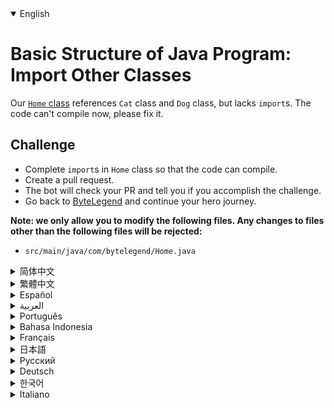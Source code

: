 <details open='true' >
<summary>English</summary>

# Basic Structure of Java Program: Import Other Classes

Our [`Home` class](https://github.com/ByteLegendQuest/java-import-class/blob/main/src/main/java/com/bytelegend/Home.java) references `Cat` class and `Dog` class, but lacks `import`s. The code can't compile now, please fix it.

## Challenge
- Complete `import`s in `Home` class so that the code can compile.
- Create a pull request.
- The bot will check your PR and tell you if you accomplish the challenge.
- Go back to [ByteLegend](https://bytelegend.com) and continue your hero journey.


**Note: we only allow you to modify the following files.
Any changes to files other than the following files will be rejected:**

- `src/main/java/com/bytelegend/Home.java`
</details>

<details >
<summary>简体中文</summary>

# Java程序的基本结构练习：导入其他类

我们的[`Home`](https://github.com/ByteLegendQuest/java-import-class/blob/main/src/main/java/com/bytelegend/Home.java)类引用了`Cat`类和`Dog`类，但是缺少了`import`语句导致编译无法通过。请修复之。

## 挑战
- 请为`Home`类补全`import`语句，使之能够通过编译。
- 你可以使用任意一种方法完成挑战（最好先在自己的本地电脑上测试通过）：
  - 使用下面的网页编辑器。
  - 创建一个GitHub Pull Request。
- 机器人将会检查你的答案，告诉你你是否通过了挑战。
- 回到[字节传说](https://bytelegend.com)，然后继续你的英雄旅程。


**注意：我们只允许您修改以下文件，任何对其他文件的修改都会被拒绝：**

- `src/main/java/com/bytelegend/Home.java`
</details>

<details >
<summary>繁體中文</summary>

<h1>Java程序基本結構：導入其他類</h1><p>我們的<a href="https://github.com/ByteLegendQuest/java-import-class/blob/main/src/main/java/com/bytelegend/Home.java" target="_blank"><code class="notranslate">Home</code>類</a>引用了<code class="notranslate">Cat</code>類和<code class="notranslate">Dog</code>類，但缺少<code class="notranslate">import</code> 。代碼現在無法編譯，請修復它。</p><h2>挑戰</h2><ul><li>在<code class="notranslate">Home</code>類中完成<code class="notranslate">import</code> s 以便代碼可以編譯。</li><li>創建拉取請求。</li><li>機器人將檢查您的 PR 並告訴您是否完成了挑戰。</li><li>回到<a href="https://bytelegend.com" target="_blank">ByteLegend</a> ，繼續你的英雄之旅。</li></ul><p><strong>注意：我們只允許您修改以下文件。對以下文件以外的文件的任何更改都將被拒絕：</strong></p><ul><li> <code class="notranslate">src/main/java/com/bytelegend/Home.java</code></li></ul></details>

<details >
<summary>Español</summary>

<h1>Estructura básica del programa Java: importar otras clases</h1><p> Nuestra <a href="https://github.com/ByteLegendQuest/java-import-class/blob/main/src/main/java/com/bytelegend/Home.java" target="_blank">clase <code class="notranslate">Home</code></a> referencia a la <code class="notranslate">Cat</code> y <code class="notranslate">Dog</code> , pero carece de <code class="notranslate">import</code> s. El código no se puede compilar ahora, corríjalo.</p><h2> Desafío</h2><ul><li> Complete las <code class="notranslate">import</code> en la <code class="notranslate">Home</code> para que el código se pueda compilar.</li><li> Crea una solicitud de extracción.</li><li> El bot comprobará tus relaciones públicas y te dirá si logras el desafío.</li><li> Vuelve a <a href="https://bytelegend.com" target="_blank">ByteLegend</a> y continúa tu viaje de héroe.</li></ul><p> <strong>Nota: solo le permitimos modificar los siguientes archivos. Se rechazará cualquier cambio en archivos que no sean los siguientes:</strong></p><ul><li> <code class="notranslate">src/main/java/com/bytelegend/Home.java</code></li></ul></details>

<details >
<summary>العربية</summary>

<h1 style=";text-align:right;direction:rtl">الهيكل الأساسي لبرنامج Java: استيراد فئات أخرى</h1><p style=";text-align:right;direction:rtl"> تشير <a href="https://github.com/ByteLegendQuest/java-import-class/blob/main/src/main/java/com/bytelegend/Home.java" target="_blank">فئة <code class="notranslate">Home</code></a> <code class="notranslate">Cat</code> وفئة <code class="notranslate">Dog</code> ، ولكنها تفتقر إلى عناصر <code class="notranslate">import</code> . لا يمكن ترجمة الكود الآن ، يرجى تصحيحه.</p><h2 style=";text-align:right;direction:rtl"> تحد</h2><ul style=";text-align:right;direction:rtl"><li style=";text-align:right;direction:rtl"> أكمل عمليات <code class="notranslate">import</code> في <code class="notranslate">Home</code> حتى يمكن ترجمة التعليمات البرمجية.</li><li style=";text-align:right;direction:rtl"> قم بإنشاء طلب سحب.</li><li style=";text-align:right;direction:rtl"> سيتحقق الروبوت من العلاقات العامة الخاصة بك ويخبرك إذا أنجزت التحدي.</li><li style=";text-align:right;direction:rtl"> ارجع إلى <a href="https://bytelegend.com" target="_blank">ByteLegend وتابع</a> رحلة بطلك.</li></ul><p style=";text-align:right;direction:rtl"> <strong>ملاحظة: نسمح لك فقط بتعديل الملفات التالية. سيتم رفض أي تغييرات يتم إجراؤها على الملفات بخلاف الملفات التالية:</strong></p><ul style=";text-align:right;direction:rtl"><li style=";text-align:right;direction:rtl"> <code class="notranslate">src/main/java/com/bytelegend/Home.java</code></li></ul></details>

<details >
<summary>Português</summary>

<h1>Estrutura Básica do Programa Java: Importar Outras Classes</h1><p> Nossa <a href="https://github.com/ByteLegendQuest/java-import-class/blob/main/src/main/java/com/bytelegend/Home.java" target="_blank">classe <code class="notranslate">Home</code></a> referência à <code class="notranslate">Cat</code> e à <code class="notranslate">Dog</code> , mas carece de <code class="notranslate">import</code> s. O código não pode ser compilado agora, corrija-o.</p><h2> Desafio</h2><ul><li> Conclua as <code class="notranslate">import</code> na <code class="notranslate">Home</code> para que o código possa ser compilado.</li><li> Crie uma solicitação de pull.</li><li> O bot verificará seu PR e lhe dirá se você cumpriu o desafio.</li><li> Volte para <a href="https://bytelegend.com" target="_blank">ByteLegend</a> e continue sua jornada de herói.</li></ul><p> <strong>Nota: nós apenas permitimos que você modifique os seguintes arquivos. Quaisquer alterações em arquivos que não sejam os seguintes serão rejeitadas:</strong></p><ul><li> <code class="notranslate">src/main/java/com/bytelegend/Home.java</code></li></ul></details>

<details >
<summary>Bahasa Indonesia</summary>

<h1>Struktur Dasar Program Java: Impor Kelas Lain</h1><p> <a href="https://github.com/ByteLegendQuest/java-import-class/blob/main/src/main/java/com/bytelegend/Home.java" target="_blank">Kelas <code class="notranslate">Home</code></a> kami mereferensikan <code class="notranslate">Cat</code> dan <code class="notranslate">Dog</code> , tetapi tidak memiliki <code class="notranslate">import</code> s. Kode tidak dapat dikompilasi sekarang, tolong perbaiki.</p><h2> Tantangan</h2><ul><li> Selesaikan <code class="notranslate">import</code> s di <code class="notranslate">Home</code> agar kode dapat dikompilasi.</li><li> Buat permintaan tarik.</li><li> Bot akan memeriksa PR Anda dan memberi tahu Anda jika Anda menyelesaikan tantangan.</li><li> Kembali ke <a href="https://bytelegend.com" target="_blank">ByteLegend</a> dan lanjutkan perjalanan pahlawan Anda.</li></ul><p> <strong>Catatan: kami hanya mengizinkan Anda untuk mengubah file berikut. Setiap perubahan pada file selain file berikut akan ditolak:</strong></p><ul><li> <code class="notranslate">src/main/java/com/bytelegend/Home.java</code></li></ul></details>

<details >
<summary>Français</summary>

<h1>Structure de base du programme Java : importer d&#39;autres classes</h1><p> Notre <a href="https://github.com/ByteLegendQuest/java-import-class/blob/main/src/main/java/com/bytelegend/Home.java" target="_blank">classe <code class="notranslate">Home</code></a> référence à la <code class="notranslate">Cat</code> et à la <code class="notranslate">Dog</code> , mais il manque des <code class="notranslate">import</code> s. Le code ne peut pas compiler maintenant, veuillez le corriger.</p><h2> Défi</h2><ul><li> Complétez les <code class="notranslate">import</code> s dans <code class="notranslate">Home</code> classe Home pour que le code puisse être compilé.</li><li> Créez une demande de tirage.</li><li> Le bot vérifiera votre PR et vous dira si vous réussissez le défi.</li><li> Retournez à <a href="https://bytelegend.com" target="_blank">ByteLegend</a> et continuez votre voyage de héros.</li></ul><p> <strong>Remarque : nous vous permettons uniquement de modifier les fichiers suivants. Toute modification apportée aux fichiers autres que les fichiers suivants sera rejetée :</strong></p><ul><li> <code class="notranslate">src/main/java/com/bytelegend/Home.java</code></li></ul></details>

<details >
<summary>日本語</summary>

<h1>Javaプログラムの基本構造：他のクラスのインポート</h1><p><a href="https://github.com/ByteLegendQuest/java-import-class/blob/main/src/main/java/com/bytelegend/Home.java" target="_blank"><code class="notranslate">Home</code>クラスは</a><code class="notranslate">Cat</code>クラスと<code class="notranslate">Dog</code>クラスを参照しています<code class="notranslate">import</code>はありません。コードをコンパイルできません。修正してください。</p><h2>チャレンジ</h2><ul><li>コードをコンパイルできるように、 <code class="notranslate">Home</code> <code class="notranslate">import</code>完了します。</li><li>プルリクエストを作成します。</li><li>ボットはPRをチェックし、チャレンジを達成したかどうかを通知します。</li><li> <a href="https://bytelegend.com" target="_blank">ByteLegendに</a>戻り、ヒーローの旅を続けてください。</li></ul><p><strong>注：変更できるのは次のファイルのみです。次のファイル以外のファイルへの変更は拒否されます。</strong></p><ul><li> <code class="notranslate">src/main/java/com/bytelegend/Home.java</code></li></ul></details>

<details >
<summary>Русский</summary>

<h1>Базовая структура программы на Java: импорт других классов</h1><p> Наш <a href="https://github.com/ByteLegendQuest/java-import-class/blob/main/src/main/java/com/bytelegend/Home.java" target="_blank"><code class="notranslate">Home</code> класс</a> ссылается на <code class="notranslate">Cat</code> и <code class="notranslate">Dog</code> , но не имеет <code class="notranslate">import</code> s. Код сейчас не компилируется, пожалуйста, исправьте.</p><h2> Вызов</h2><ul><li> Завершите <code class="notranslate">import</code> в <code class="notranslate">Home</code> классе, чтобы код можно было скомпилировать.</li><li> Создайте запрос на перенос.</li><li> Бот проверит ваш PR и скажет, справитесь ли вы с задачей.</li><li> Вернитесь в <a href="https://bytelegend.com" target="_blank">ByteLegend</a> и продолжите свой путь героя.</li></ul><p> <strong>Примечание: мы разрешаем вам изменять только следующие файлы. Любые изменения в файлах, кроме следующих, будут отклонены:</strong></p><ul><li> <code class="notranslate">src/main/java/com/bytelegend/Home.java</code></li></ul></details>

<details >
<summary>Deutsch</summary>

<h1>Grundstruktur des Java-Programms: Andere Klassen importieren</h1><p> Unsere <a href="https://github.com/ByteLegendQuest/java-import-class/blob/main/src/main/java/com/bytelegend/Home.java" target="_blank"><code class="notranslate">Home</code> Klasse</a> verweist auf die <code class="notranslate">Cat</code> Klasse und die <code class="notranslate">Dog</code> Klasse, aber es fehlen <code class="notranslate">import</code> . Der Code kann jetzt nicht kompiliert werden, bitte beheben Sie ihn.</p><h2> Herausforderung</h2><ul><li> Schließen Sie <code class="notranslate">import</code> s in der <code class="notranslate">Home</code> Klasse ab, damit der Code kompiliert werden kann.</li><li> Erstellen Sie eine Pull-Anfrage.</li><li> Der Bot überprüft Ihre PR und teilt Ihnen mit, ob Sie die Herausforderung meistern.</li><li> Gehen Sie zurück zu <a href="https://bytelegend.com" target="_blank">ByteLegend</a> und setzen Sie Ihre Heldenreise fort.</li></ul><p> <strong>Hinweis: Wir erlauben Ihnen nur, die folgenden Dateien zu ändern. Alle Änderungen an Dateien, die nicht die folgenden Dateien sind, werden abgelehnt:</strong></p><ul><li> <code class="notranslate">src/main/java/com/bytelegend/Home.java</code></li></ul></details>

<details >
<summary>한국어</summary>

<h1>Java 프로그램의 기본 구조: 다른 클래스 가져오기</h1><p> <a href="https://github.com/ByteLegendQuest/java-import-class/blob/main/src/main/java/com/bytelegend/Home.java" target="_blank"><code class="notranslate">Home</code> 클래스는</a> <code class="notranslate">Cat</code> 클래스와 <code class="notranslate">Dog</code> 클래스를 참조 <code class="notranslate">import</code> s가 없습니다. 이제 코드를 컴파일할 수 없습니다. 수정하십시오.</p><h2> 도전</h2><ul><li> 코드가 컴파일될 수 있도록 <code class="notranslate">Home</code> <code class="notranslate">import</code> s를 완료하십시오.</li><li> 풀 리퀘스트를 생성합니다.</li><li> 봇은 PR을 확인하고 도전 과제를 달성했는지 알려줍니다.</li><li> <a href="https://bytelegend.com" target="_blank">ByteLegend로</a> 돌아가 영웅 여정을 계속하세요.</li></ul><p> <strong>참고: 다음 파일만 수정할 수 있습니다. 다음 파일 이외의 파일에 대한 모든 변경 사항은 거부됩니다.</strong></p><ul><li> <code class="notranslate">src/main/java/com/bytelegend/Home.java</code></li></ul></details>

<details >
<summary>Italiano</summary>

<h1>Struttura di base del programma Java: importare altre classi</h1><p> La nostra <a href="https://github.com/ByteLegendQuest/java-import-class/blob/main/src/main/java/com/bytelegend/Home.java" target="_blank">classe <code class="notranslate">Home</code></a> riferimento alla <code class="notranslate">Cat</code> e alla <code class="notranslate">Dog</code> , ma manca di <code class="notranslate">import</code> s. Il codice non può essere compilato ora, correggilo.</p><h2> Sfida</h2><ul><li> Completa l&#39; <code class="notranslate">import</code> nella <code class="notranslate">Home</code> modo che il codice possa essere compilato.</li><li> Crea una richiesta pull.</li><li> Il bot controllerà il tuo PR e ti dirà se hai portato a termine la sfida.</li><li> Torna su <a href="https://bytelegend.com" target="_blank">ByteLegend</a> e continua il tuo viaggio da eroe.</li></ul><p> <strong>Nota: ti permettiamo di modificare solo i seguenti file. Qualsiasi modifica ai file diversi dai seguenti file verrà rifiutata:</strong></p><ul><li> <code class="notranslate">src/main/java/com/bytelegend/Home.java</code></li></ul></details>

